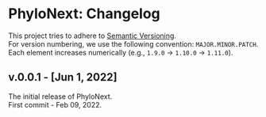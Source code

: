 # PhyloNext: Changelog

This project tries to adhere to [Semantic Versioning](https://semver.org/spec/v2.0.0.html).  
For version numbering, we use the following convention: `MAJOR.MINOR.PATCH`.  
Each element increases numerically (e.g., `1.9.0` -> `1.10.0` -> `1.11.0`).  

## v.0.0.1 - [Jun 1, 2022]

The initial release of PhyloNext.  
First commit - Feb 09, 2022.  

